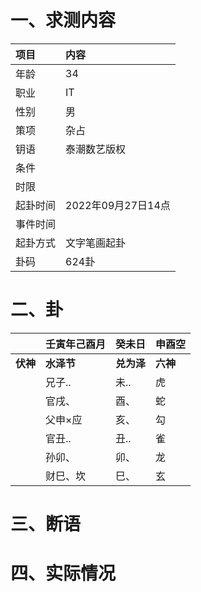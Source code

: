 # 一、求测内容
|项目|内容|
|:-|:-|
|年龄|34|
|职业|IT|
|性别|男|
|策项|杂占|
|钥语|泰潮数艺版权|
|条件||
|时限||
|起卦时间|2022年09月27日14点|
|事件时间||
|起卦方式|文字笔画起卦|
|卦码|624卦|

# 二、卦
||壬寅年己酉月|癸未日|申酉空|
|:-|:-|:-|:-|
|**伏神**|**水泽节**|**兑为泽**|**六神**|
||兄子..|未..|虎|
||官戌、|酉、|蛇|
||父申×应|亥、|勾|
||官丑..|丑..|雀|
||孙卯、|卯、|龙|
||财巳、坎|巳、|玄|


# 三、断语

# 四、实际情况
